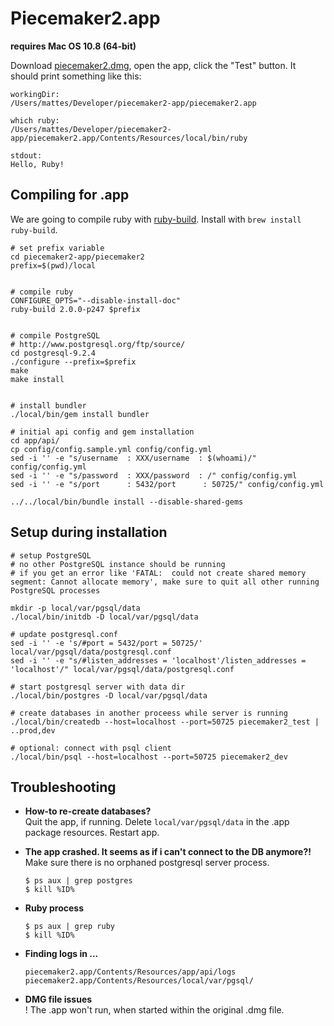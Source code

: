 # Piecemaker2.app

__requires Mac OS 10.8 (64-bit)__

Download [piecemaker2.dmg](https://github.com/motionbank/piecemaker2-app/raw/master/piecemaker2.dmg), 
open the app, click the "Test" button. It should print something like this:

```
workingDir:
/Users/mattes/Developer/piecemaker2-app/piecemaker2.app

which ruby:
/Users/mattes/Developer/piecemaker2-app/piecemaker2.app/Contents/Resources/local/bin/ruby

stdout:
Hello, Ruby!
```


## Compiling for .app

We are going to compile ruby with [ruby-build](https://github.com/sstephenson/ruby-build). Install with ```brew install ruby-build```.


```
# set prefix variable
cd piecemaker2-app/piecemaker2
prefix=$(pwd)/local


# compile ruby
CONFIGURE_OPTS="--disable-install-doc"
ruby-build 2.0.0-p247 $prefix


# compile PostgreSQL
# http://www.postgresql.org/ftp/source/
cd postgresql-9.2.4
./configure --prefix=$prefix
make
make install


# install bundler
./local/bin/gem install bundler

# initial api config and gem installation
cd app/api/
cp config/config.sample.yml config/config.yml
sed -i '' -e "s/username  : XXX/username  : $(whoami)/" config/config.yml
sed -i '' -e "s/password  : XXX/password  : /" config/config.yml
sed -i '' -e "s/port      : 5432/port      : 50725/" config/config.yml

../../local/bin/bundle install --disable-shared-gems

````



## Setup during installation

````
# setup PostgreSQL
# no other PostgreSQL instance should be running
# if you get an error like 'FATAL:  could not create shared memory segment: Cannot allocate memory', make sure to quit all other running PostgreSQL processes

mkdir -p local/var/pgsql/data
./local/bin/initdb -D local/var/pgsql/data 

# update postgresql.conf
sed -i '' -e 's/#port = 5432/port = 50725/' local/var/pgsql/data/postgresql.conf
sed -i '' -e "s/#listen_addresses = 'localhost'/listen_addresses = 'localhost'/" local/var/pgsql/data/postgresql.conf

# start postgresql server with data dir
./local/bin/postgres -D local/var/pgsql/data

# create databases in another proceess while server is running
./local/bin/createdb --host=localhost --port=50725 piecemaker2_test | ..prod,dev

# optional: connect with psql client
./local/bin/psql --host=localhost --port=50725 piecemaker2_dev

````

## Troubleshooting

 * __How-to re-create databases?__  
   Quit the app, if running. Delete ```local/var/pgsql/data``` in the .app package resources. Restart app.

 * __The app crashed. It seems as if i can't connect to the DB anymore?!__  
   Make sure there is no orphaned postgresql server process.  
   ```
   $ ps aux | grep postgres
   $ kill %ID%
   ```

 * __Ruby process__  
   ```
   $ ps aux | grep ruby
   $ kill %ID%
   ```

 * __Finding logs in ...__  
   ```
   piecemaker2.app/Contents/Resources/app/api/logs
   piecemaker2.app/Contents/Resources/local/var/pgsql/
   ```

 * __DMG file issues__  
   ! The .app won't run, when started within the original .dmg file.

